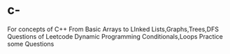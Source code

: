 # c-
For concepts  of C++
From Basic Arrays to LInked Lists,Graphs,Trees,DFS
Questions of Leetcode
Dynamic Programming
Conditionals,Loops
Practice some Questions
